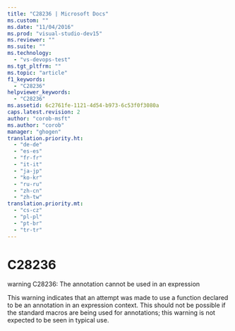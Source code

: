 ```yaml
---
title: "C28236 | Microsoft Docs"
ms.custom: ""
ms.date: "11/04/2016"
ms.prod: "visual-studio-dev15"
ms.reviewer: ""
ms.suite: ""
ms.technology: 
  - "vs-devops-test"
ms.tgt_pltfrm: ""
ms.topic: "article"
f1_keywords: 
  - "C28236"
helpviewer_keywords: 
  - "C28236"
ms.assetid: 6c2761fe-1121-4d54-b973-6c53f0f3080a
caps.latest.revision: 2
author: "corob-msft"
ms.author: "corob"
manager: "ghogen"
translation.priority.ht: 
  - "de-de"
  - "es-es"
  - "fr-fr"
  - "it-it"
  - "ja-jp"
  - "ko-kr"
  - "ru-ru"
  - "zh-cn"
  - "zh-tw"
translation.priority.mt: 
  - "cs-cz"
  - "pl-pl"
  - "pt-br"
  - "tr-tr"
---
```

# C28236
warning C28236: The annotation cannot be used in an expression  
  
 This warning indicates that an attempt was made to use a function declared to be an annotation in an expression context. This should not be possible if the standard macros are being used for annotations; this warning is not expected to be seen in typical use.